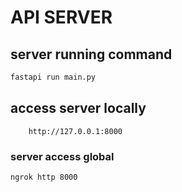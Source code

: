 # API SERVER

## server running command

```cmd
fastapi run main.py
```

## access server locally

```shell
    http://127.0.0.1:8000
```

### server access global

```shell
ngrok http 8000
```
